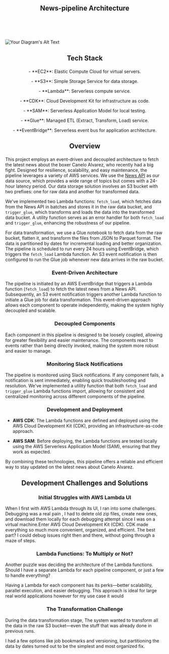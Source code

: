 ## <p align='center'> News-pipeline Architecture </p>
<br>
<br>
<br>


![Your Diagram's Alt Text](https://github.com/danielde720/news-pipeline/assets/141448979/155872ae-0e18-469e-af6c-50c176f2d388) 


## <p align='center'> Tech Stack </p>


<p align='center'> - **EC2**: Elastic Compute Cloud for virtual servers.</p>
<p align='center'> - **S3**: Simple Storage Service for data storage.</p>
<p align='center'> - **Lambda**: Serverless compute service.</p>
<p align='center'> - **CDK**: Cloud Development Kit for infrastructure as code.</p>
<p align='center'> - **SAM**: Serverless Application Model for local testing.</p>
<p align='center'> - **Glue**: Managed ETL (Extract, Transform, Load) service.</p>
<p align='center'> - **EventBridge**: Serverless event bus for application architecture.</p>



## <p align="center"> Overview </p>

This project employs an event-driven and decoupled architecture to fetch the latest news about the boxer Canelo Alvarez, who recently had a big fight. Designed for resilience, scalability, and easy maintenance, the pipeline leverages a variety of AWS services. We use the [News API](https://newsapi.org/) as our data source, which provides a wide range of topics but comes with a 24-hour latency period. Our data storage solution involves an S3 bucket with two prefixes: one for raw data and another for transformed data. 

We've implemented two Lambda functions: `fetch_load`, which fetches data from the News API in batches and stores it in the raw data bucket, and `trigger_glue`, which transforms and loads the data into the transformed data bucket. A utility function serves as an error handler for both `fetch_load` and `trigger_glue`, enhancing the robustness of our pipeline. 

For data transformation, we use a Glue notebook to fetch data from the raw bucket, flatten it, and transform the files from JSON to Parquet format. The data is partitioned by dates for incremental loading and better organization. The pipeline is scheduled to run every 24 hours using EventBridge, which triggers the `fetch_load` Lambda function. An S3 event notification is then configured to run the Glue job whenever new data arrives in the raw bucket.


### <p align="center"> Event-Driven Architecture </p>

The pipeline is initiated by an AWS EventBridge that triggers a Lambda function (`fetch_load`) to fetch the latest news from a News API. Subsequently, an S3 event notification triggers another Lambda function to initiate a Glue job for data transformation. This event-driven approach allows each component to operate independently, making the system highly decoupled and scalable.

### <p align="center"> Decoupled Components  </p>

Each component in this pipeline is designed to be loosely coupled, allowing for greater flexibility and easier maintenance. The components react to events rather than being directly invoked, making the system more robust and easier to manage.


### <p align="center"> Monitoring Slack Notifications </p>


The pipeline is monitored using Slack notifications. If any component fails, a notification is sent immediately, enabling quick troubleshooting and resolution. We've implemented a utility function that both `fetch_load` and `trigger_glue` Lambda functions import, allowing for consistent and centralized monitoring across different components of the pipeline.


### <p align="center"> Development and Deployment </p>

- **AWS CDK**: The Lambda functions are defined and deployed using the AWS Cloud Development Kit (CDK), providing an infrastructure-as-code approach.
  
- **AWS SAM**: Before deploying, the Lambda functions are tested locally using the AWS Serverless Application Model (SAM), ensuring that they work as expected.

By combining these technologies, this pipeline offers a reliable and efficient way to stay updated on the latest news about Canelo Alvarez.


## <p align="center"> Development Challenges and Solutions </p>

### <p align="center"> Initial Struggles with AWS Lambda UI</p>

When I first  with AWS Lambda through its UI, I ran into some challenges. Debugging was a real pain , I had to delete old zip files, create new ones, and download them locally for each debugging attempt since I was on a virtual machine.Enter AWS Cloud Development Kit (CDK). CDK made everything so much more convenient, organized, and efficient. The best part? I could debug issues right then and there, without going through a maze of steps.

### <p align="center">Lambda Functions: To Multiply or Not?</p>

Another puzzle was deciding the architecture of the Lambda functions. Should I have a separate Lambda for each pipeline component, or just a few to handle everything? 

Having a Lambda for each component has its perks—better scalability, parallel execution, and easier debugging. This approach is ideal for large real world applications however for my use case it would 

### <p align="center">The Transformation Challenge</p>

During the data transformation stage, The system wanted to transform all the data in the raw S3 bucket—even the stuff that was already done in previous runs. 

I had a few options like job bookmarks and versioning, but partitioning the data by dates turned out to be the simplest and most organized fix. 

